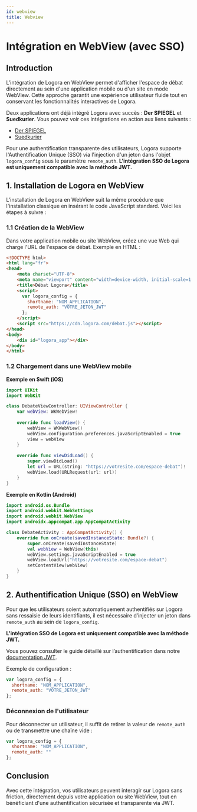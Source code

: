```yaml
---
id: webview
title: Webview
---
```


# Intégration en WebView (avec SSO)

## Introduction

L'intégration de Logora en WebView permet d'afficher l'espace de débat directement au sein d'une application mobile ou d'un site en mode WebView. Cette approche garantit une expérience utilisateur fluide tout en conservant les fonctionnalités interactives de Logora.

Deux applications ont déjà intégré Logora avec succès : **Der SPIEGEL** et **Suedkurier**. Vous pouvez voir ces intégrations en action aux liens suivants :
- [Der SPIEGEL](https://www.loom.com/share/725de75c09d64911ad42fdff7acf07e7?sid=c5d01191-5783-4980-be81-f1a21e162e87)
- [Suedkurier](https://www.loom.com/share/b3eabe7ab0d1417f8cbbfd29735c2adf?sid=356bc7c1-559e-4f2e-bece-7cecc328cb6e)

Pour une authentification transparente des utilisateurs, Logora supporte l'Authentification Unique (SSO) via l'injection d'un jeton dans l'objet `logora_config` sous le paramètre `remote_auth`. **L'intégration SSO de Logora est uniquement compatible avec la méthode JWT.**

## 1. Installation de Logora en WebView

L'installation de Logora en WebView suit la même procédure que l'installation classique en insérant le code JavaScript standard. Voici les étapes à suivre :

### 1.1 Création de la WebView

Dans votre application mobile ou site WebView, créez une vue Web qui charge l'URL de l'espace de débat. Exemple en HTML :

```html
<!DOCTYPE html>
<html lang="fr">
<head>
    <meta charset="UTF-8">
    <meta name="viewport" content="width=device-width, initial-scale=1.0">
    <title>Débat Logora</title>
    <script>
      var logora_config = {
        shortname: "NOM_APPLICATION",
        remote_auth: "VOTRE_JETON_JWT"
      };
    </script>
    <script src="https://cdn.logora.com/debat.js"></script>
</head>
<body>
    <div id="logora_app"></div>
</body>
</html>
```

### 1.2 Chargement dans une WebView mobile

**Exemple en Swift (iOS)**

```swift
import UIKit
import WebKit

class DebateViewController: UIViewController {
    var webView: WKWebView!
    
    override func loadView() {
        webView = WKWebView()
        webView.configuration.preferences.javaScriptEnabled = true
        view = webView
    }
    
    override func viewDidLoad() {
        super.viewDidLoad()
        let url = URL(string: "https://votresite.com/espace-debat")!
        webView.load(URLRequest(url: url))
    }
}
```

**Exemple en Kotlin (Android)**

```kotlin
import android.os.Bundle
import android.webkit.WebSettings
import android.webkit.WebView
import androidx.appcompat.app.AppCompatActivity

class DebateActivity : AppCompatActivity() {
    override fun onCreate(savedInstanceState: Bundle?) {
        super.onCreate(savedInstanceState)
        val webView = WebView(this)
        webView.settings.javaScriptEnabled = true
        webView.loadUrl("https://votresite.com/espace-debat")
        setContentView(webView)
    }
}
```

## 2. Authentification Unique (SSO) en WebView

Pour que les utilisateurs soient automatiquement authentifiés sur Logora sans ressaisie de leurs identifiants, il est nécessaire d’injecter un jeton dans `remote_auth` au sein de `logora_config`.

**L'intégration SSO de Logora est uniquement compatible avec la méthode JWT.**

Vous pouvez consulter le guide détaillé sur l’authentification dans notre [documentation JWT](../../authentication/jwt).

Exemple de configuration :

```javascript
var logora_config = {
  shortname: "NOM_APPLICATION",
  remote_auth: "VOTRE_JETON_JWT"
};
```

### Déconnexion de l'utilisateur

Pour déconnecter un utilisateur, il suffit de retirer la valeur de `remote_auth` ou de transmettre une chaîne vide :

```javascript
var logora_config = {
  shortname: "NOM_APPLICATION",
  remote_auth: ""
};
```

## Conclusion

Avec cette intégration, vos utilisateurs peuvent interagir sur Logora sans friction, directement depuis votre application ou site WebView, tout en bénéficiant d'une authentification sécurisée et transparente via JWT.

